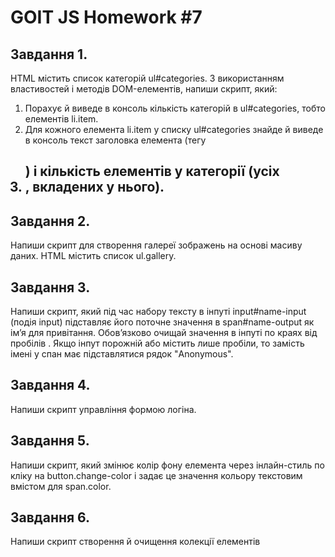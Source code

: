 # GOIT JS Homework #7

## Завдання 1.

HTML містить список категорій ul#categories.
З використанням властивостей і методів DOM-елементів, напиши скрипт, який:

1. Порахує й виведе в консоль кількість категорій в ul#categories, тобто елементів li.item.
2. Для кожного елемента li.item у списку ul#categories знайде й виведе в консоль текст заголовка елемента (тегу <h2>) і кількість елементів у категорії (усіх <li>, вкладених у нього).

## Завдання 2.

Напиши скрипт для створення галереї зображень на основі масиву даних. HTML містить список ul.gallery.

## Завдання 3.

Напиши скрипт, який під час набору тексту в інпуті input#name-input (подія input) підставляє його поточне значення в span#name-output як ім’я для привітання. Обов’язково очищай значення в інпуті по краях від пробілів . Якщо інпут порожній або містить лише пробіли, то замість імені у спан має підставлятися рядок "Anonymous".

## Завдання 4.

Напиши скрипт управління формою логіна.

## Завдання 5.

Напиши скрипт, який змінює колір фону елемента <body> через інлайн-стиль по кліку на button.change-color і задає це значення кольору текстовим вмістом для span.color.

## Завдання 6.

Напиши скрипт створення й очищення колекції елементів
